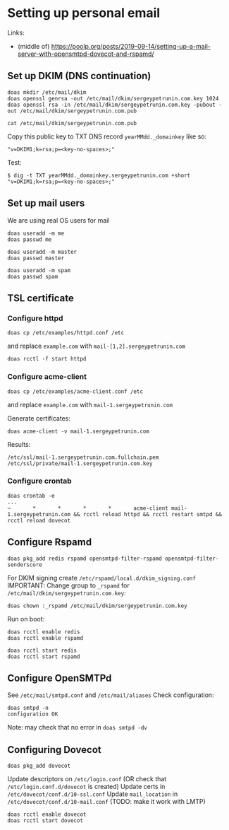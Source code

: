 # Setting up personal email
Links:
 * (middle of) https://poolp.org/posts/2019-09-14/setting-up-a-mail-server-with-opensmtpd-dovecot-and-rspamd/

## Set up DKIM (DNS continuation)
```
doas mkdir /etc/mail/dkim
doas openssl genrsa -out /etc/mail/dkim/sergeypetrunin.com.key 1024
doas openssl rsa -in /etc/mail/dkim/sergeypetrunin.com.key -pubout -out /etc/mail/dkim/sergeypetrunin.com.pub

cat /etc/mail/dkim/sergeypetrunin.com.pub
```
Copy this public key to TXT DNS record `yearMMdd._domainkey` like so:
```
"v=DKIM1;k=rsa;p=<key-no-spaces>;"
```

Test:
```
$ dig -t TXT yearMMdd._domainkey.sergeypetrunin.com +short
"v=DKIM1;k=rsa;p=<key-no-spaces>;"
```

## Set up mail users
We are using real OS users for mail
```
doas useradd -m me
doas passwd me

doas useradd -m master
doas passwd master

doas useradd -m spam
doas passwd spam
```

## TSL certificate
### Configure httpd
```
doas cp /etc/examples/httpd.conf /etc
```
and replace `example.com` with `mail-[1,2].sergeypetrunin.com`
```
doas rcctl -f start httpd
```

### Configure acme-client
```
doas cp /etc/examples/acme-client.conf /etc
```
and replace `example.com` with `mail-1.sergeypetrunin.com`

Generate certificates:
```
doas acme-client -v mail-1.sergeypetrunin.com
```
Results:
```
/etc/ssl/mail-1.sergeypetrunin.com.fullchain.pem
/etc/ssl/private/mail-1.sergeypetrunin.com.key
```

### Configure crontab
```
doas crontab -e
...
~       *       *       *       *       acme-client mail-1.sergeypetrunin.com && rcctl reload httpd && rcctl restart smtpd && rcctl reload dovecot
```

## Configure Rspamd
```
doas pkg_add redis rspamd opensmtpd-filter-rspamd opensmtpd-filter-senderscore
```
For DKIM signing create `/etc/rspamd/local.d/dkim_signing.conf`
IMPORTANT: Change group to `_rspamd` for `/etc/mail/dkim/sergeypetrunin.com.key`:
```
doas chown :_rspamd /etc/mail/dkim/sergeypetrunin.com.key
```

Run on boot:
```
doas rcctl enable redis
doas rcctl enable rspamd

doas rcctl start redis
doas rcctl start rspamd
```

## Configure OpenSMTPd
See `/etc/mail/smtpd.conf` and `/etc/mail/aliases`
Check configuration:
```
doas smtpd -n
configuration OK
```
Note: may check that no error in `doas smtpd -dv`

## Configuring Dovecot
```
doas pkg_add dovecot
```
Update descriptors on `/etc/login.conf` (OR check that `/etc/login.conf.d/dovecot` is created)
Update certs in `/etc/dovecot/conf.d/10-ssl.conf`
Update `mail_location` in `/etc/dovecot/conf.d/10-mail.conf` (TODO: make it work with LMTP)
```
doas rcctl enable dovecot
doas rcctl start dovecot
```
